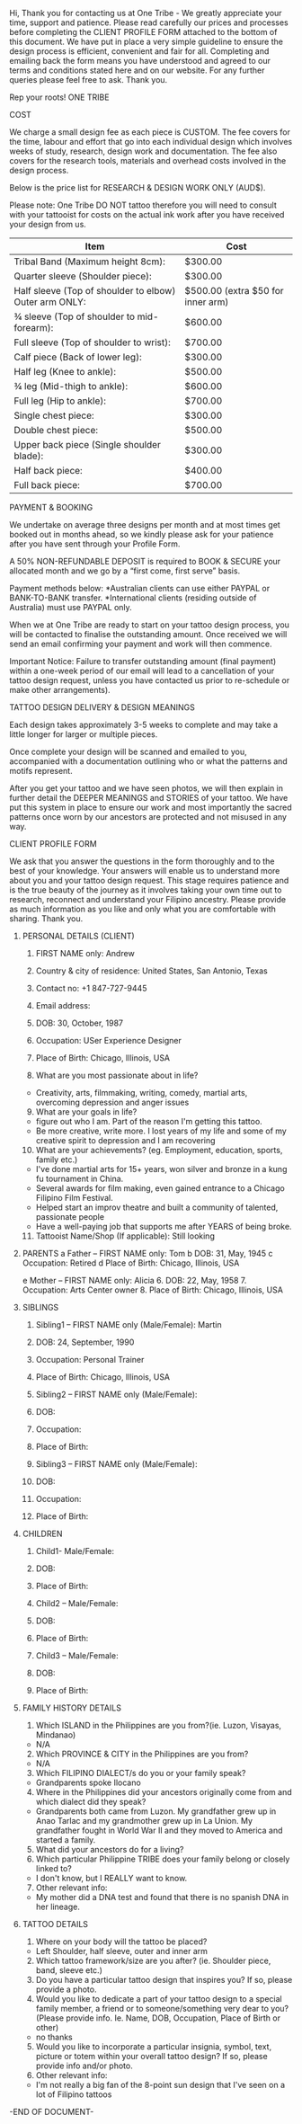 Hi, 
Thank you for contacting us at One Tribe - We greatly appreciate your time, support and patience.
Please read carefully our prices and processes before completing the 
CLIENT PROFILE FORM attached to the bottom of this document. We have put in place a very simple guideline to ensure the design process is efficient, convenient and fair for all.
Completing and emailing back the form means you have understood and agreed to our terms and conditions stated here and on our website. 
For any further queries please feel free to ask. Thank you. 

Rep your roots!
ONE TRIBE

COST

We charge a small design fee as each piece is CUSTOM. The fee covers for the time, labour and effort that go into each individual design which involves weeks of study, research, design work and documentation. The fee also covers for the research tools, materials and overhead costs involved in the design process.

Below is the price list for RESEARCH & DESIGN WORK ONLY (AUD$).

Please note: One Tribe DO NOT tattoo therefore you will need to consult with your tattooist for costs on the actual ink work after you have received your design from us.

Item|Cost
----|----
Tribal Band (Maximum height 8cm):|$300.00
Quarter sleeve (Shoulder piece):|$300.00
Half sleeve (Top of shoulder to elbow) Outer arm ONLY:|$500.00 (extra $50 for inner arm)
¾ sleeve (Top of shoulder to mid-forearm):|$600.00
Full sleeve (Top of shoulder to wrist):|$700.00
Calf piece (Back of lower leg):|$300.00
Half leg (Knee to ankle):|$500.00
¾ leg (Mid-thigh to ankle):|$600.00
Full leg (Hip to ankle):|$700.00
Single chest piece:|$300.00
Double chest piece:|$500.00
Upper back piece (Single shoulder blade):|$300.00
Half back piece:|$400.00
Full back piece:|$700.00

PAYMENT & BOOKING

We undertake on average three designs per month and at most times get booked out in months ahead, so we kindly please ask for your patience after you have sent through your Profile Form.

 A 50% NON-REFUNDABLE DEPOSIT is required to BOOK & SECURE your allocated month and we go by a “first come, first serve” basis. 

Payment methods below:
*Australian clients can use either PAYPAL or BANK-TO-BANK transfer. 
*International clients (residing outside of Australia) must use PAYPAL only.

When we at One Tribe are ready to start on your tattoo design process, you will be contacted to finalise the outstanding amount. Once received we will send an email confirming your payment and work will then commence.

 Important Notice: Failure to transfer outstanding amount (final payment) within a one-week period of our email will lead to a cancellation of your tattoo design request, unless you have contacted us prior to re-schedule or make other arrangements).

TATTOO DESIGN DELIVERY & DESIGN MEANINGS

Each design takes approximately 3-5 weeks to complete and may take a little longer for larger or multiple pieces. 

Once complete your design will be scanned and emailed to you, accompanied with a documentation outlining who or what the patterns and motifs represent.

After you get your tattoo and we have seen photos, we will then explain in further detail the DEEPER MEANINGS and STORIES of your tattoo. We have put this system in place to ensure our work and most importantly the sacred patterns once worn by our ancestors are protected and not misused in any way.






CLIENT PROFILE FORM

We ask that you answer the questions in the form thoroughly and to the best of your knowledge. Your answers will enable us to understand more about you and your tattoo design request. This stage requires patience and is the true beauty of the journey as it involves taking your own time out to research, reconnect and understand your Filipino ancestry. 
Please provide as much information as you like and only what you are comfortable with sharing.
Thank you.

1.	PERSONAL DETAILS (CLIENT)
    1.	FIRST NAME only: Andrew
    2.	Country & city of residence: United States, San Antonio, Texas
    3.	Contact no: +1 847-727-9445
    4.	Email address:

    5.	DOB: 30, October, 1987
    6.	Occupation: USer Experience Designer
    7.	Place of Birth: Chicago, Illinois, USA
    8.	What are you most passionate about in life?
     * Creativity, arts, filmmaking, writing, comedy, martial arts, overcoming depression and anger issues
    9.	What are your goals in life?
     * figure out who I am. Part of the reason I'm getting this tattoo.
     * Be more creative, write more. I lost years of my life and some of my creative spirit to depression and I am recovering
    10.	What are your achievements? (eg. Employment, education, sports, family etc.)
     * I've done martial arts for 15+ years, won silver and bronze in a kung fu tournament in China.
     * Several awards for film making, even gained entrance to a Chicago Filipino Film Festival.
     * Helped start an improv theatre and built a community of talented, passionate people
     * Have a well-paying job that supports me after YEARS of being broke.
    11.	Tattooist Name/Shop (If applicable): Still looking


2.	PARENTS 
    a	Father – FIRST NAME only: Tom
    b	DOB: 31, May, 1945
    c	Occupation: Retired
    d	Place of Birth: Chicago, Illinois, USA

    e	Mother – FIRST NAME only: Alicia
    6.	DOB: 22, May, 1958
    7.	Occupation: Arts Center owner
    8.	Place of Birth: Chicago, Illinois, USA


3.	SIBLINGS
    1.	Sibling1 – FIRST NAME only (Male/Female): Martin
    2.	DOB: 24, September, 1990
    3.	Occupation: Personal Trainer
    4.	Place of Birth: Chicago, Illinois, USA

    5.	Sibling2 – FIRST NAME only (Male/Female):
    6.	DOB:
    7.	Occupation:
    8.	Place of Birth:

    9.	Sibling3 – FIRST NAME only (Male/Female):
    10.	DOB:
    11.	Occupation:
    12.	Place of Birth:


4.	CHILDREN
    1.	Child1- Male/Female:
    2.	DOB:
    3.	Place of Birth:

    4.	Child2 – Male/Female:
    5.	DOB:
    6.	Place of Birth:

    7.	Child3 – Male/Female:
    7.	DOB:
    9.	Place of Birth:


5.	FAMILY HISTORY DETAILS
    1.	Which ISLAND in the Philippines are you from?(ie. Luzon, Visayas, Mindanao)
      * N/A
    2.	Which PROVINCE & CITY in the Philippines are you from?
      * N/A
    3.	Which FILIPINO DIALECT/s do you or your family speak?
      * Grandparents spoke Ilocano
    4.	Where in the Philippines did your ancestors originally come from and which dialect did they speak?
      * Grandparents both came from Luzon. My grandfather grew up in Anao Tarlac and my grandmother grew up in La Union. My grandfather fought in World War II and they moved to America and started a family.
    5.	What did your ancestors do for a living?
    6.	Which particular Philippine TRIBE does your family belong or closely linked to?
     * I don't know, but I REALLY want to know.
    7.	Other relevant info: 
     * My mother did a DNA test and found that there is no spanish DNA in her lineage.


6.	TATTOO DETAILS
    1.	Where on your body will the tattoo be placed?
     * Left Shoulder, half sleeve, outer and inner arm
    2.	Which tattoo framework/size are you after? (ie. Shoulder piece, band, sleeve etc.)
    3.	Do you have a particular tattoo design that inspires you? If so, please provide a photo.
    4.	Would you like to dedicate a part of your tattoo design to a special family member, a friend or to someone/something very dear to you? (Please provide info. Ie. Name, DOB, Occupation, Place of Birth or other)
     * no thanks
    5.	Would you like to incorporate a particular insignia, symbol, text, picture or totem within your overall tattoo design? If so, please provide info and/or photo.
    6.	Other relevant info:
     * I'm not really a big fan of the 8-point sun design that I've seen on a lot of Filipino tattoos


-END OF DOCUMENT-
